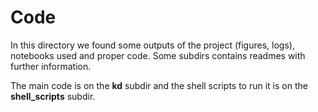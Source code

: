 # Code

In this directory we found some outputs of the project (figures, logs), notebooks used and proper code. Some subdirs contains readmes with further information.

The main code is on the **kd** subdir and the shell scripts to run it is on the **shell_scripts** subdir.
